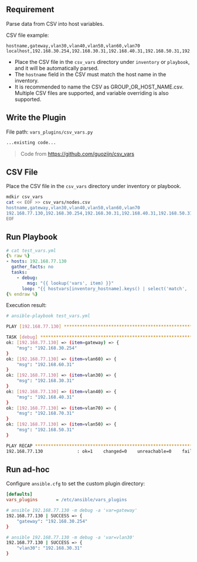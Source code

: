 ## Requirement

Parse data from CSV into host variables.

CSV file example:

```csv
hostname,gateway,vlan30,vlan40,vlan50,vlan60,vlan70
localhost,192.168.30.254,192.168.30.31,192.168.40.31,192.168.50.31,192.168.60.31,192.168.70.31
```

- Place the CSV file in the `csv_vars` directory under `inventory` or `playbook`, and it will be automatically parsed.
- The `hostname` field in the CSV must match the host name in the inventory.
- It is recommended to name the CSV as GROUP_OR_HOST_NAME.csv. Multiple CSV files are supported, and variable overriding is also supported.

## Write the Plugin

File path: `vars_plugins/csv_vars.py`

```python
...existing code...
```
> Code from https://github.com/guozijn/csv_vars



## CSV File

Place the CSV file in the `csv_vars` directory under inventory or playbook.

```bash
mdkir csv_vars
cat << EOF >> csv_vars/nodes.csv
hostname,gateway,vlan30,vlan40,vlan50,vlan60,vlan70
192.168.77.130,192.168.30.254,192.168.30.31,192.168.40.31,192.168.50.31,192.168.60.31,192.168.70.31
EOF
```

## Run Playbook

```yaml
# cat test_vars.yml
{% raw %}
- hosts: 192.168.77.130
  gather_facts: no
  tasks:
    - debug:
        msg: "{{ lookup('vars', item) }}"
      loop: "{{ hostvars[inventory_hostname].keys() | select('match', '^vlan.*$|gateway') | list }}"
{% endraw %}
```

Execution result:

```bash
# ansible-playbook test_vars.yml

PLAY [192.168.77.130] ************************************************************************************************

TASK [debug] *********************************************************************************************************
ok: [192.168.77.130] => (item=gateway) => {
    "msg": "192.168.30.254"
}
ok: [192.168.77.130] => (item=vlan60) => {
    "msg": "192.168.60.31"
}
ok: [192.168.77.130] => (item=vlan30) => {
    "msg": "192.168.30.31"
}
ok: [192.168.77.130] => (item=vlan40) => {
    "msg": "192.168.40.31"
}
ok: [192.168.77.130] => (item=vlan70) => {
    "msg": "192.168.70.31"
}
ok: [192.168.77.130] => (item=vlan50) => {
    "msg": "192.168.50.31"
}

PLAY RECAP ***********************************************************************************************************
192.168.77.130             : ok=1    changed=0    unreachable=0    failed=0    skipped=0    rescued=0    ignored=0   

```

## Run ad-hoc

Configure `ansible.cfg` to set the custom plugin directory:

```ini
[defaults]
vars_plugins       = /etc/ansible/vars_plugins
```

```bash
# ansible 192.168.77.130 -m debug -a 'var=gateway'
192.168.77.130 | SUCCESS => {
    "gateway": "192.168.30.254"
}

# ansible 192.168.77.130 -m debug -a 'var=vlan30'
192.168.77.130 | SUCCESS => {
    "vlan30": "192.168.30.31"
}
```
